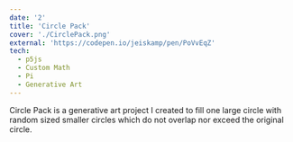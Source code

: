 ```yaml
---
date: '2'
title: 'Circle Pack'
cover: './CirclePack.png'
external: 'https://codepen.io/jeiskamp/pen/PoVvEqZ'
tech:
  - p5js
  - Custom Math
  - Pi
  - Generative Art
---
```


Circle Pack is a generative art project I created to fill one large circle with random sized smaller circles which do not overlap nor exceed the original circle.
